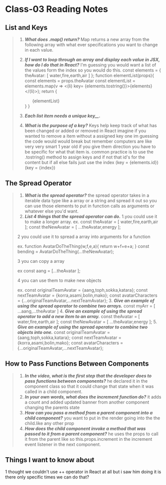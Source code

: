# Class-03 Reading Notes

## List and Keys

> 1. ***What does .map() return?***
> Map returns a new array from the following array with what ever specifications you want to change in each value.
> 2. ***If I want to loop through an array and display each value in JSX, how do I do that in React?***
> I'm guessing you would want a list of the values form the index so you would do this.
>  const elements = {
   theAvatar: [ water,fire,earth,air ]
   };
>  function elementList(props){
>     const elements = props.theAvatar
>    const elementList =  elements.map(v => <(li) key= {elements.tostring()}>{elements}</(li)>);
>    return {
        <ul>{elementList}</ul>
     }
}
> 3. ***Each list item needs a unique _key___.***
>
> 4. ***What is the purpose of a key?***
>  Keys help keep track of what has been changed or added or removed in React imagine if you wanted to remove a item without a assigned key one im guessing the code would would break but remember computers are like very very smart 1 year old if you give them direction you have to be specific for what that item is. common practice is to use the .tostring() method to assign keys and if not that id's for the content but if all else fails just use the index  (key = {elements.id}) (key = {index})

## The Spread Operator

> 1. ***What is the spread operator?***
> the spread operator takes in a iterable data type like a array or a string and spread it out so you can use those elements to put in function calls as arguments or whatever else you'd want.
> 2. ***List 4 things that the spread operator can do.***
> 1.you could use it to make a longer array.
> ex.
> const theAvatar = [ water,fire,earth,air ];
> const theNewAvatar = [ ...theAvatar,energy ];
>
> 2 you could use it to spread a array into arguments for a function
>
> ex.
> function AvatarDoTheThing(w,f,e,a){
> return w+f+e+a;
> }
> const bending = AvatarDoTheThing(...theNewAvatar);
>
> 3 you can copy a array
>
> ex
> const aang = [...theAvatar ];
>
> 4 you can use them to make new objects
>
> ex.
> const originalTeamAvatar = {aang,toph,sokka,katara};
> const nextTeamAvatar = {korra,asami,bolin,mako};
> const avatarCharacters = {...originalTeamAvatar,...nextTeamAvatar};
> 3. ***Give an example of using the spread operator to combine two arrays.***
> const myArr = [ ...aang,...theAvatar ]
> 4. ***Give an example of using the spread operator to add a new item to an array.***
> const theAvatar = [ water,fire,earth,air ];
> const theNewAvatar = [ ...theAvatar,energy ];
> 5. ***Give an example of using the spread operator to combine two objects into one.***
> const originalTeamAvatar = {aang,toph,sokka,katara};
> const nextTeamAvatar = {korra,asami,bolin,mako};
> const avatarCharacters = {...originalTeamAvatar,...nextTeamAvatar};

## How to Pass Functions Between Components

> 1. ***In the video, what is the first step that the developer does to pass functions between components?***
>  he declared it in the  component class so that it could change that state when it was called in a child component.
> 2. ***In your own words, what does the increment function do?***
> it adds a count and added updated banner from another component changing the parents state
> 3. ***How can you pass a method from a parent component into a child component?***
> you want to put in the render going into the the child.like any other prop
> 4. ***How does the child component invoke a method that was passed to it from a parent component?***
> he uses the props to call it from the parent like so this.props.increment in the increment event listener in the next component.

## Things I want to know about

1 thought we couldn't use ++ operator in React at all but i saw him doing it is there only specific times we can do that?